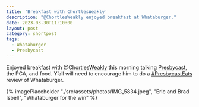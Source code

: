```yaml
---
title: 'Breakfast with ChortlesWeakly'
description: "@ChortlesWeakly enjoyed breakfast at Whataburger."
date: 2023-03-30T11:10:00
layout: post
category: shortpost
tags:
  - Whataburger
  - Presbycast
---
```

Enjoyed breakfast with [@ChortlesWeakly](https://twitter.com/ChortlesWeakly) this morning talking [Presbycast](https://presbycast.libsyn.com), the PCA, and food. Y’all will need to encourage him to do a [#PresbycastEats](https://twitter.com/hashtag/PresbycastEats?src=hashtag_click) review of Whataburger.

{% imagePlaceholder "./src/assets/photos/IMG_5834.jpeg", "Eric and Brad Isbell", "Whataburger for the win" %}
